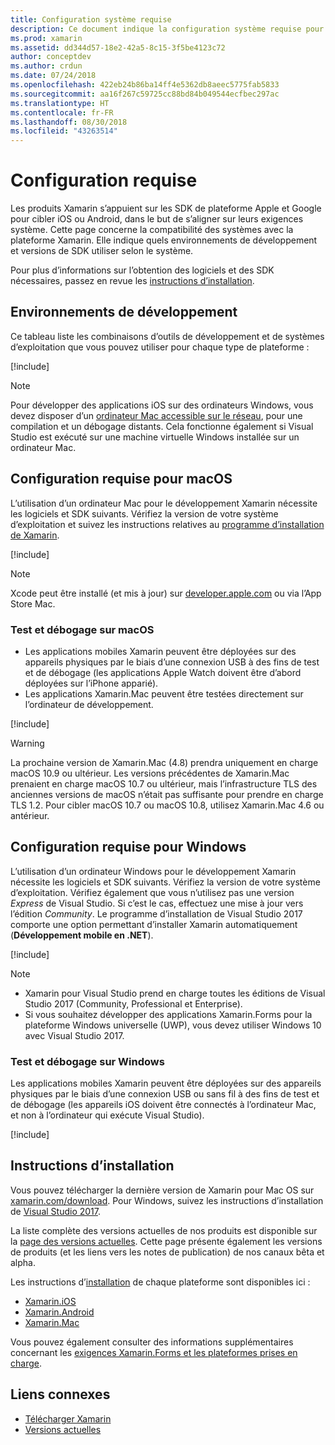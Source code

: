 ```yaml
---
title: Configuration système requise
description: Ce document indique la configuration système requise pour générer des applications avec Xamarin sur les ordinateurs Mac et Windows. Il contient également des liens vers des instructions d’installation.
ms.prod: xamarin
ms.assetid: dd344d57-18e2-42a5-8c15-3f5be4123c72
author: conceptdev
ms.author: crdun
ms.date: 07/24/2018
ms.openlocfilehash: 422eb24b86ba14ff4e5362db8aeec5775fab5833
ms.sourcegitcommit: aa16f267c59725cc88bd84b049544ecfbec297ac
ms.translationtype: HT
ms.contentlocale: fr-FR
ms.lasthandoff: 08/30/2018
ms.locfileid: "43263514"
---
```

# <a name="system-requirements"></a>Configuration requise

Les produits Xamarin s’appuient sur les SDK de plateforme Apple et Google pour cibler iOS ou Android, dans le but de s’aligner sur leurs exigences système. Cette page concerne la compatibilité des systèmes avec la plateforme Xamarin. Elle indique quels environnements de développement et versions de SDK utiliser selon le système.

Pour plus d’informations sur l’obtention des logiciels et des SDK nécessaires, passez en revue les [instructions d’installation](#installation-instructions).

## <a name="development-environments"></a>Environnements de développement

Ce tableau liste les combinaisons d’outils de développement et de systèmes d’exploitation que vous pouvez utiliser pour chaque type de plateforme :

[!include[](~/cross-platform/includes/development-environment.md)]

> [!NOTE]
> Pour développer des applications iOS sur des ordinateurs Windows, vous devez disposer d’un [ordinateur Mac accessible sur le réseau](~/ios/get-started/installation/windows/connecting-to-mac/index.md), pour une compilation et un débogage distants. Cela fonctionne également si Visual Studio est exécuté sur une machine virtuelle Windows installée sur un ordinateur Mac.

## <a name="macos-requirements"></a>Configuration requise pour macOS

L’utilisation d’un ordinateur Mac pour le développement Xamarin nécessite les logiciels et SDK suivants. Vérifiez la version de votre système d’exploitation et suivez les instructions relatives au [programme d’installation de Xamarin](#installation-instructions).

[!include[](~/cross-platform/includes/macos-requirements.md)]

> [!NOTE]
> Xcode peut être installé (et mis à jour) sur [developer.apple.com](https://developer.apple.com/xcode/download/) ou via l’App Store Mac.

### <a name="testing--debugging-on-macos"></a>Test et débogage sur macOS

- Les applications mobiles Xamarin peuvent être déployées sur des appareils physiques par le biais d’une connexion USB à des fins de test et de débogage (les applications Apple Watch doivent être d’abord déployées sur l’iPhone apparié).
- Les applications Xamarin.Mac peuvent être testées directement sur l’ordinateur de développement.

[!include[](~/cross-platform/includes/macos-testing.md)]

> [!WARNING]
> La prochaine version de Xamarin.Mac (4.8) prendra uniquement en charge macOS 10.9 ou ultérieur.
> Les versions précédentes de Xamarin.Mac prenaient en charge macOS 10.7 ou ultérieur, mais l’infrastructure TLS des anciennes versions de macOS n’était pas suffisante pour prendre en charge TLS 1.2. Pour cibler macOS 10.7 ou macOS 10.8, utilisez Xamarin.Mac 4.6 ou antérieur.

## <a name="windows-requirements"></a>Configuration requise pour Windows

L’utilisation d’un ordinateur Windows pour le développement Xamarin nécessite les logiciels et SDK suivants.
Vérifiez la version de votre système d’exploitation. Vérifiez également que vous n’utilisez pas une version *Express* de Visual Studio. Si c’est le cas, effectuez une mise à jour vers l’édition *Community*.
Le programme d’installation de Visual Studio 2017 comporte une option permettant d’installer Xamarin automatiquement (**Développement mobile en .NET**).

[!include[](~/cross-platform/includes/windows-requirements.md)]

> [!NOTE]
> - Xamarin pour Visual Studio prend en charge toutes les éditions de Visual Studio 2017 (Community, Professional et Enterprise).
> - Si vous souhaitez développer des applications Xamarin.Forms pour la plateforme Windows universelle (UWP), vous devez utiliser Windows 10 avec Visual Studio 2017.

### <a name="testing--debugging-on-windows"></a>Test et débogage sur Windows

Les applications mobiles Xamarin peuvent être déployées sur des appareils physiques par le biais d’une connexion USB ou sans fil à des fins de test et de débogage (les appareils iOS doivent être connectés à l’ordinateur Mac, et non à l’ordinateur qui exécute Visual Studio).

[!include[](~/cross-platform/includes/windows-testing.md)]

## <a name="installation-instructions"></a>Instructions d’installation

Vous pouvez télécharger la dernière version de Xamarin pour Mac OS sur [xamarin.com/download](http://xamarin.com/download). Pour Windows, suivez les instructions d’installation de [Visual Studio 2017](https://docs.microsoft.com/visualstudio/install/install-visual-studio).

La liste complète des versions actuelles de nos produits est disponible sur la [page des versions actuelles](http://developer.xamarin.com/releases/current/). Cette page présente également les versions de produits (et les liens vers les notes de publication) de nos canaux bêta et alpha.

Les instructions d’[installation](~/cross-platform/get-started/installation/index.md) de chaque plateforme sont disponibles ici :

- [Xamarin.iOS](~/ios/get-started/installation/index.md)
- [Xamarin.Android](~/android/get-started/installation/index.md)
- [Xamarin.Mac](~/mac/get-started/installation.md)

Vous pouvez également consulter des informations supplémentaires concernant les [exigences Xamarin.Forms et les plateformes prises en charge](~/xamarin-forms/get-started/installation.md).

## <a name="related-links"></a>Liens connexes

- [Télécharger Xamarin](https://visualstudio.microsoft.com/xamarin/)
- [Versions actuelles](https://developer.xamarin.com/releases/current/)
